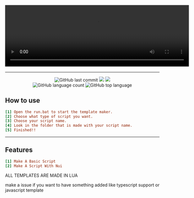 <h2 align="center">
  <!-- <img alt="logo" src="https://i.imgur.com/6eeF47i.png" width="600" heigth="200" /> -->
  <!-- add a video -->
  <video width="600" height="200" controls>
    <source src="https://i.imgur.com/1QVTOrH.mp4" type="video/mp4">
    Your browser does not support the video tag.
  </video>
</h2>

---
<p align="center">
  <img alt="GitHub last commit" src="https://img.shields.io/github/last-commit/AmpedScripts/Fivem-Script-Template">
  <img src="https://img.shields.io/github/issues/AmpedScripts/Fivem-Script-Template">
  <img src="https://img.shields.io/github/issues-closed-raw/AmpedScripts/Fivem-Script-Template">
  </br>
  <img alt="GitHub language count" src="https://img.shields.io/github/languages/count/AmpedScripts/Fivem-Script-Template">
  <img alt="GitHub top language" src="https://img.shields.io/github/languages/top/AmpedScripts/Fivem-Script-Template">
  </br>
</p>





## How to use
```ini
[1] Open the run.bat to start the template maker.
[2] Choose what type of script you want.
[3] Choose your script name.
[4] Look in the folder that is made with your script name.
[5] Finished!!
```

---

## Features 
```ini
[1] Make A Basic Script
[2] Make A Script With Nui
```
ALL TEMPLATES ARE MADE IN LUA

make a issue if you want to have something added like typescript support or javascript template
